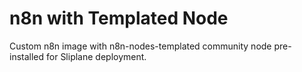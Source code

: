 # n8n with Templated Node
Custom n8n image with n8n-nodes-templated community node pre-installed for Sliplane deployment.
